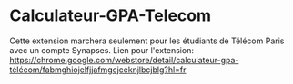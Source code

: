 ﻿# Calculateur-GPA-Telecom
 Cette extension marchera seulement pour les étudiants de Télécom Paris avec un compte Synapses.
Lien pour l'extension: https://chrome.google.com/webstore/detail/calculateur-gpa-télécom/fabmghiojelfjjafmgcjceknjlbcjblg?hl=fr
